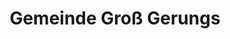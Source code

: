 ---
title: Gemeinde Groß Gerungs
url: /gemeinde-gross-gerungs/
latitude: 48.604
longitude: 14.909
---